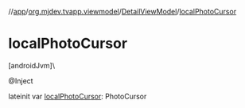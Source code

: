 //[app](../../../index.md)/[org.mjdev.tvapp.viewmodel](../index.md)/[DetailViewModel](index.md)/[localPhotoCursor](local-photo-cursor.md)

# localPhotoCursor

[androidJvm]\

@Inject

lateinit var [localPhotoCursor](local-photo-cursor.md): PhotoCursor
